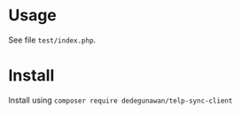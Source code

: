 # Usage 

See file `test/index.php`.

# Install 

Install using `composer require dedegunawan/telp-sync-client`